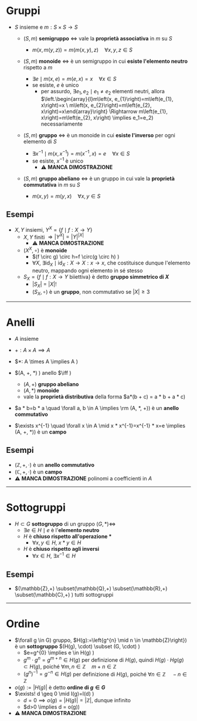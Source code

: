 # Gruppi

- $S$ insieme e $m: S \times S \rightarrow S$
  - $(S, m)$ **semigruppo** $\iff$ vale la **proprietà associativa** in $m$ su $S$
    - $m(x, m(y, z))=m(m(x, y),z) \quad \forall x, y, z \in S$
  - $(S, m)$ **monoide** $\iff$ è un semigruppo in cui **esiste l'elemento neutro** rispetto a $m$
    - $\exists e  \mid m(x, e) = m(e, x) = x \quad \forall x \in S$
    - se esiste, $e$ è unico
        - per assurdo, $\exists e_1, e_2 \mid e_1 \neq e_2$ elementi neutri, allora $\left.\begin{array}{l}m\left(x, e_{1}\right)=m\left(e_{1}, x\right)=x \\ m\left(x, e_{2}\right)=m\left(e_{2}, x\right)=x\end{array}\right\} \Rightarrow m\left(e_{1}, x\right)=m\left(e_{2}, x\right) \implies e_1=e_2\) necessariamente

  - $(S, m)$ **gruppo** $\iff$ è un monoide in cui **esiste l'inverso** per ogni elemento di $S$
    - $\exists x^{-1} \mid m(x, x^{-1}) =m(x^{-1}, x) =e \quad \forall x \in S$
    - se esiste, $x^{-1}$ è unico
      - ⚠️ **MANCA DIMOSTRAZIONE**
  - $(S, m)$ **gruppo abeliano** $\iff$ è un gruppo in cui vale la **proprietà commutativa** in $m$ su $S$
    - $m(x, y) = m(y, x) \quad \forall x, y \in S$

## Esempi

- $X, Y$ insiemi, $Y^X = \{f \mid f:X \rightarrow Y\}$
  - $X, Y$ finiti $\Rightarrow \left| Y^X \right| = \left| Y \right| ^ {|X|}$
      - ⚠️ **MANCA DIMOSTRAZIONE**
  - $(X^X, \circ)$ è **monoide**
    - $(f \circ g) \circ h=f \circ(g \circ h) \)
    - $\forall X, \ \exists \textrm{id}_X \mid \textrm{id}_X : X \rightarrow X : x \rightarrow x$, che costituisce dunque l'elemento neutro, mappando ogni elemento in sé stesso
  - $S_X = \{f \mid f : X \rightarrow Y \ \textrm{biiettiva}\}$ è detto **gruppo simmetrico di $X$**
    - $|S_X|$ = $|X|!$
    - $(S_X, \circ)$ è un **gruppo**, non commutativo se $|X| \ge 3$

****

# Anelli

- $A$ insieme
- $+: A \times A \implies A$
- $*: A \times A \implies A \)

- $(A, +, *) \) anello $\iff  \)
  - $(A, +)$ **gruppo abeliano**
  - $(A, *)$ **monoide**
  - vale la **proprietà distributiva** della forma $a*(b + c) = a * b + a * c\)

- $a * b=b * a \quad \forall a, b \in A \implies  \rm (A, *, +)\) è un **anello commutativo**

- $\exists x^{-1} \quad \forall x \in A \mid x * x^{-1}=x^{-1} * x=e  \implies  (A, +, *)\) è un **campo**

## Esempi

- $(\mathbb{Z}, +, \cdot)$ è un **anello commutativo**
- $(\mathbb{C}, +, \cdot)$ è un **campo**
- ⚠️ **MANCA DIMOSTRAZIONE** polinomi a coefficienti in $A$

****

# Sottogruppi

- $H \subset G$ **sottogruppo** di un gruppo $(G, *)\iff$
    - $\exists e \in H \mid e$ è l'**elemento neutro**
    - $H$ è **chiuso rispetto all'operazione $*$**
        - $\forall x, y \in H, \ x * y \in H$
    -  $H$ è **chiuso rispetto agli inversi**
        -  $\forall x \in H, \ \exists x^{-1} \in H$
     
## Esempi

- $(\mathbb{Z},+) \subset(\mathbb{Q},+) \subset(\mathbb{R},+) \subset(\mathbb{C},+) \) tutti sottogruppi

****

# Ordine

- $\forall g \in G\) gruppo, $H(g):=\left\{g^{n} \mid n \in \mathbb{Z}\right\}\) è un **sottogruppo** $(H(g), \cdot) \subset (G, \cdot) \) 
  - $e=g^{0} \implies e \in H(g) \)
  - $g^m \cdot g^n = g^{m + n} \in H(g)$ per definizione di $H(g)$, quindi $H(g) \cdot Hg(g) \subset H(g)$, poiché $\forall m, n \in \mathbb{Z} \quad m + n \in \mathbb{Z}$
  - $(g^n)^{-1} = g^{-n} \in H(g)$ per definizione di $H(g)$, poiché $\forall n \in \mathbb{Z} \quad -n \in \mathbb{Z}$
- $o(g) :=  | H(g) |$ è detto **ordine di $g \in G$**
- $\exists! d \geq 0 \mid I(g)=I(d) \)
  - $d = 0 \implies o(g) = |H(g)| = |\mathbb{Z}|$, dunque infinito
  - $d>0 \implies d = o(g)\)
 - ⚠️ **MANCA DIMOSTRAZIONE**


